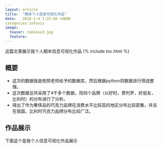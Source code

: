 ```yaml
---
layout: article
title:  "期末个人信息可视化作品"
date:   2018-1-4 1:25:50 +0800
categories:infovis
image:
  teaser: tableua3.jpg
  feature: 
---
```

这篇文章展示我个人期末信息可视化作品
{% include toc.html %}


## 概要
- 这次的数据我是依照老师给予的数据库，然后根据python将数据进行筛选整理。
- 这次数据总共采用了4千多个数据，将四个品牌（以好时，费列罗，好丽友，比利时）的分布进行了分析。
- 得出了作为奢侈品的巧克力品牌在消费水平比较高的地区分布比较密集，并且在我国，比利时巧克力品牌分布比较广泛。
## 作品展示

下面这个是我个人信息可视化作品展示
